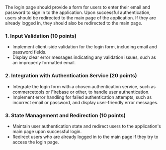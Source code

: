 The login page should provide a form for users to enter their email and password to sign in to the application. Upon successful authentication, users should be redirected to the main page of the application. If they are already logged in, they should also be redirected to the main page.

### 1. Input Validation (10 points)

- Implement client-side validation for the login form, including email and password fields.
- Display clear error messages indicating any validation issues, such as an improperly formatted email.

### 2. Integration with Authentication Service (20 points)

- Integrate the login form with a chosen authentication service, such as commercetools or Firebase or other, to handle user authentication.
- Implement error handling for failed authentication attempts, such as incorrect email or password, and display user-friendly error messages.

### 3. State Management and Redirection (10 points)

- Maintain user authentication state and redirect users to the application's main page upon successful login.
- Redirect users who are already logged in to the main page if they try to access the login page.